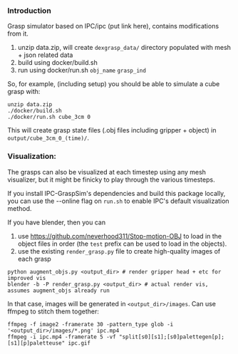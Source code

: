 ### Introduction
Grasp simulator based on IPC/ipc (put link here), contains modifications from it.

1. unzip data.zip, will create `dexgrasp_data/` directory populated with mesh + json related data
2. build using docker/build.sh
3. run using docker/run.sh `obj_name` `grasp_ind`

So, for example, (including setup) you should be able to simulate a cube grasp with:
```
unzip data.zip
./docker/build.sh
./docker/run.sh cube_3cm 0
```
This will create grasp state files (.obj files including gripper + object) in `output/cube_3cm_0_(time)/`.

### Visualization:
The grasps can also be visualized at each timestep using any mesh visualizer, but it might be finicky to play through the various timesteps. 

If you install IPC-GraspSim's dependencies and build this package locally, 
you can use the --online flag on `run.sh` to  enable IPC's default visualization method.

If you have blender, then you can
1) use https://github.com/neverhood311/Stop-motion-OBJ to load in the object files in order 
(the `test` prefix can be used to load in the objects). 
2) use the existing `render_grasp.py` file to create high-quality images of each grasp 
```
python augment_objs.py <output_dir> # render gripper head + etc for improved vis
blender -b -P render_grasp.py <output_dir> # actual render vis, assumes augment_objs already run
```
In that case, images will be generated in `<output_dir>/images`. 
Can use ffmpeg to stitch them together:
```
ffmpeg -f image2 -framerate 30 -pattern_type glob -i '<output_dir>/images/*.png' ipc.mp4
ffmpeg -i ipc.mp4 -framerate 5 -vf "split[s0][s1];[s0]palettegen[p];[s1][p]paletteuse" ipc.gif
```

